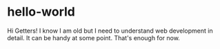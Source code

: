# hello-world

Hi Getters!
I know I am old but I need to understand web development in detail. It can be handy at some point.
That's enough for now.
